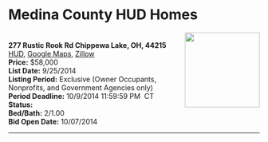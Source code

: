 # Medina County HUD Homes

[<img alt="" src="https://www.hudhomestore.com/pages/ImageShow.aspx?Case=412-435784" align="right" style="height:150px;">](http://www.hudhomestore.com/Listing/PropertyDetails.aspx?caseNumber=412-435784)  
**277 Rustic Rook Rd Chippewa Lake, OH, 44215**  
[HUD](http://www.hudhomestore.com/Listing/PropertyDetails.aspx?caseNumber=412-435784), [Google Maps](http://maps.google.com/maps?q=277+Rustic+Rook+Rd+Chippewa+Lake%2C+OH%2C+44215), [Zillow](http://www.zillow.com/homes/277+Rustic+Rook+Rd+Chippewa+Lake%2C+OH%2C+44215/)  
**Price:** $58,000  
**List Date:** 9/25/2014  
**Listing Period:** Exclusive (Owner Occupants, Nonprofits, and Government Agencies only)  
**Period Deadline:** 10/9/2014 11:59:59 PM  CT  
**Status:**   
**Bed/Bath:** 2/1.00  
**Bid Open Date:** 10/07/2014

***

